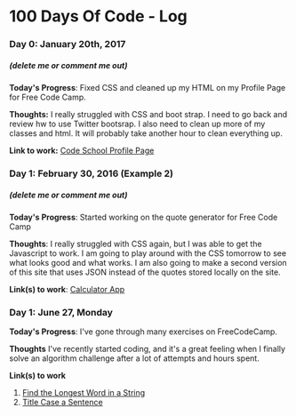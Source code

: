 # 100 Days Of Code - Log

### Day 0: January 20th, 2017
##### (delete me or comment me out)

**Today's Progress**: Fixed CSS and cleaned up my HTML on my Profile Page for Free Code Camp.

**Thoughts:** I really struggled with CSS and boot strap.  I need to go back and review hw to use Twitter bootsrap.  I also need to clean up more of my classes and html.  It will probably take another hour to clean everything up.

**Link to work:** [Code School Profile Page](http://codepen.io/rmyoung04/pen/LxWMBm)

### Day 1: February 30, 2016 (Example 2)
##### (delete me or comment me out)

**Today's Progress**: Started working on the quote generator for Free Code Camp

**Thoughts**: I really struggled with CSS again, but I was able to get the Javascript to work.  I am going to play around with the CSS tomorrow to see what looks good and what works.  I am also going to make a second version of this site that uses JSON instead of the quotes stored locally on the site.  

**Link(s) to work**: [Calculator App](http://codepen.io/rmyoung04/pen/pgxZVV)


### Day 1: June 27, Monday

**Today's Progress**: I've gone through many exercises on FreeCodeCamp.

**Thoughts** I've recently started coding, and it's a great feeling when I finally solve an algorithm challenge after a lot of attempts and hours spent.

**Link(s) to work**
1. [Find the Longest Word in a String](https://www.freecodecamp.com/challenges/find-the-longest-word-in-a-string)
2. [Title Case a Sentence](https://www.freecodecamp.com/challenges/title-case-a-sentence)
